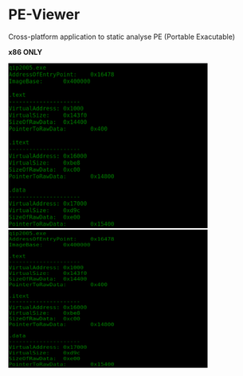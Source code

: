 # PE-Viewer
Cross-platform application to static analyse PE (Portable Exacutable)

**x86 ONLY**

<img src="img/sections.png"  width="400" height="332">
<img src="img/sections.png"  width="400" height="278">